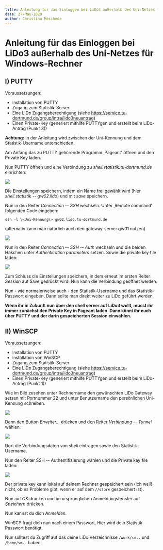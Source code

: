```yaml
---
title: Anleitung für das Einloggen bei LiDo3 außerhalb des Uni-Netzes für Windows-Rechner
date: 27-May-2020
author: Christina Meschede
---
```


# Anleitung für das Einloggen bei LiDo3 außerhalb des Uni-Netzes für Windows-Rechner

## I) PUTTY

Voraussetzungen:

* Installation von PUTTY
* Zugang zum Statistik-Server
* Eine LiDo Zugangsberechtigung (siehe <https://service.tu-dortmund.de/group/intra/lido3neuantrag>)
* Einen Private-Key (generiert mithilfe PUTTYgen und erstellt beim LiDo-Antrag (Punkt 3))

**Achtung:** In der Anleitung wird zwischen der Uni-Kennung und dem
Statistik-Username unterschieden.

Am Anfang das zu PUTTY gehörende Programm ‚Pageant' öffnen und den
Private Key laden.

Nun PUTTY öffnen und eine Verbindung zu *shell.statistik.tu-dortmund.de*
einrichten:

![](.//media/image1.png)

Die Einstellungen speichern, indem ein Name frei gewählt wird (hier
*shell.statistik -- gw02.lido*) und mit *save* speichern.

Nun in den Reiter *Connection -- SSH* wechseln. Unter ‚Remote command'
folgenden Code eingeben:

```
ssh -l \<Uni-Kennung\> gw02.lido.tu-dortmund.de
```

(alternativ kann man natürlich auch den gateway-server gw01 nutzen)

![](.//media/image2.png)

Nun in den Reiter *Connection -- SSH -- Auth* wechseln und die beiden
Häkchen unter *Authentication parameters* setzen. Sowie die private key
file laden:

![](.//media/image3.png)

Zum Schluss die Einstellungen speichern, in dem erneut im ersten Reiter
*Session* auf Save gedrückt wird. Nun kann die Verbindung geöffnet
werden.

Nun - wie normalerweise auch - den Statistik-Username und das
Statistik-Passwort eingeben. Dann sollte man direkt weiter zu LiDo
geführt werden.

**Wenn ihr in Zukunft nun über den shell server auf LiDo3 wollt, müsst
ihr immer zunächst den Private Key in Pageant laden. Dann könnt ihr euch
über PUTTY und der darin gespeicherten Session einwählen.**

## II) WinSCP

Voraussetzungen:

* Installation von PUTTY
* Installation von WinSCP
* Zugang zum Statistik-Server
* Eine LiDo Zugangsberechtigung (siehe <https://service.tu-dortmund.de/group/intra/lido3neuantrag>)
* Einen Private-Key (generiert mithilfe PUTTYgen und erstellt beim LiDo-Antrag (Punkt 1))

Wie im Bild zusehen unter Rechnername den gewünschten LiDo Gateway
setzen mit Portnummer 22 und unter Benutzername den persönlichen
Uni-Kennung schreiben.

![](.//media/image4.png)

Dann den Button *Erweiter...* drücken und den Reiter *Verbindung --
Tunnel* wählen:

![](.//media/image5.png)

Dort die Verbindungsdaten von *shell* eintragen sowie den
Statistik-Username.

Nun den Reiter SSH -- Authentifizierung wählen und die Private key file
laden:

![](.//media/image6.png)

Der private key kann lokal auf deinem Rechner gespeichert sein (ich weiß
nicht, ob es Probleme gibt, wenn er auf dem `//store` gespeichert ist).

Nun auf *OK* drücken und im ursprünglichen Anmeldungsfenster auf
*Speichern* drücken.

Nun kannst du dich *Anmelden*.

WinSCP fragt dich nun nach einem Passwort. Hier wird dein
Statistik-Passwort benötigt.

Nun solltest du Zugriff auf das deine LiDo Verzeichnisse `/work/sm..` und
`/home/sm..` haben.
